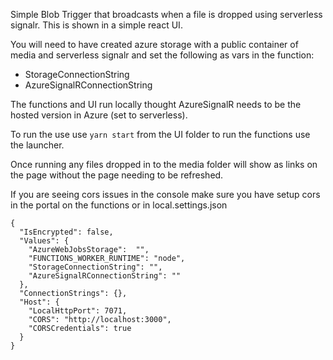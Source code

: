 Simple Blob Trigger that broadcasts when a file is dropped using serverless signalr. This is shown in a simple react UI.

You will need to have created azure storage with a public container of media and serverless signalr and set the following as vars in the function:

* StorageConnectionString  
* AzureSignalRConnectionString  

The functions and UI run locally thought AzureSignalR needs to be the hosted version in Azure (set to serverless). 

To run the use use `yarn start` from the UI folder to run the functions use the launcher.

Once running any files dropped in to the media folder will show as links on the page without the page needing to be refreshed.

If you are seeing cors issues in the console make sure you have setup cors in the portal on the functions or  in local.settings.json 

```
{
  "IsEncrypted": false,
  "Values": {
    "AzureWebJobsStorage":  "",
    "FUNCTIONS_WORKER_RUNTIME": "node",
    "StorageConnectionString": "",
    "AzureSignalRConnectionString": ""
  },
  "ConnectionStrings": {},
  "Host": {
    "LocalHttpPort": 7071,
    "CORS": "http://localhost:3000",
    "CORSCredentials": true
  }
}
```